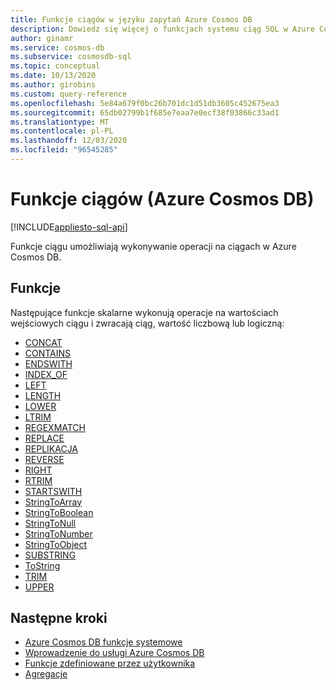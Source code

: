 ```yaml
---
title: Funkcje ciągów w języku zapytań Azure Cosmos DB
description: Dowiedz się więcej o funkcjach systemu ciąg SQL w Azure Cosmos DB.
author: ginamr
ms.service: cosmos-db
ms.subservice: cosmosdb-sql
ms.topic: conceptual
ms.date: 10/13/2020
ms.author: girobins
ms.custom: query-reference
ms.openlocfilehash: 5e84a679f0bc26b701dc1d51db3605c452675ea3
ms.sourcegitcommit: 65db02799b1f685e7eaa7e0ecf38f03866c33ad1
ms.translationtype: MT
ms.contentlocale: pl-PL
ms.lasthandoff: 12/03/2020
ms.locfileid: "96545285"
---
```

# <a name="string-functions-azure-cosmos-db"></a>Funkcje ciągów (Azure Cosmos DB)
[!INCLUDE[appliesto-sql-api](includes/appliesto-sql-api.md)]

Funkcje ciągu umożliwiają wykonywanie operacji na ciągach w Azure Cosmos DB.

## <a name="functions"></a>Funkcje

Następujące funkcje skalarne wykonują operacje na wartościach wejściowych ciągu i zwracają ciąg, wartość liczbową lub logiczną:
  
* [CONCAT](sql-query-concat.md)
* [CONTAINS](sql-query-contains.md)
* [ENDSWITH](sql-query-endswith.md)
* [INDEX_OF](sql-query-index-of.md)
* [LEFT](sql-query-left.md)
* [LENGTH](sql-query-length.md)
* [LOWER](sql-query-lower.md)
* [LTRIM](sql-query-ltrim.md)
* [REGEXMATCH](sql-query-regexmatch.md)
* [REPLACE](sql-query-replace.md)
* [REPLIKACJA](sql-query-replicate.md)
* [REVERSE](sql-query-reverse.md)
* [RIGHT](sql-query-right.md)
* [RTRIM](sql-query-rtrim.md)
* [STARTSWITH](sql-query-startswith.md)
* [StringToArray](sql-query-stringtoarray.md)
* [StringToBoolean](sql-query-stringtoboolean.md)
* [StringToNull](sql-query-stringtonull.md)
* [StringToNumber](sql-query-stringtonumber.md)
* [StringToObject](sql-query-stringtoobject.md)
* [SUBSTRING](sql-query-substring.md)
* [ToString](sql-query-tostring.md)
* [TRIM](sql-query-trim.md)
* [UPPER](sql-query-upper.md)

## <a name="next-steps"></a>Następne kroki

- [Azure Cosmos DB funkcje systemowe](sql-query-system-functions.md)
- [Wprowadzenie do usługi Azure Cosmos DB](introduction.md)
- [Funkcje zdefiniowane przez użytkownika](sql-query-udfs.md)
- [Agregacje](sql-query-aggregate-functions.md)
